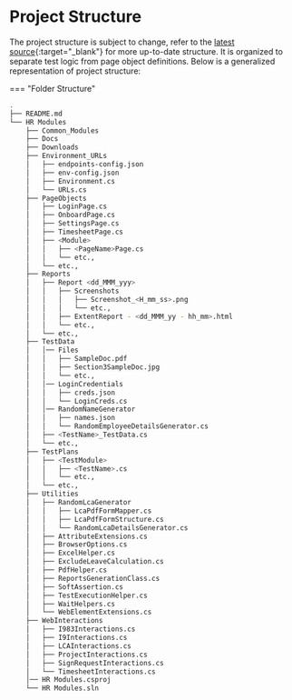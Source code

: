 ﻿# Project Structure

The project structure is subject to change, refer to the [latest source](https://onblickrigaps.visualstudio.com/Automation/_git/Selenium2.0){:target="_blank"} for more up-to-date structure. It is organized to separate test logic from page object definitions. Below is a generalized representation of project structure:

=== "Folder Structure"
```bash
.
├── README.md
└── HR Modules
	├── Common_Modules
	├── Docs
	├── Downloads
	├── Environment_URLs
	│	├── endpoints-config.json
	│	├── env-config.json
	│	├── Environment.cs
	│	└──	URLs.cs
	├── PageObjects
	│	├── LoginPage.cs
	│	├── OnboardPage.cs
	│	├── SettingsPage.cs
	│	├── TimesheetPage.cs
	│	├── <Module>
	│	│	├── <PageName>Page.cs
	│	│	└──	etc.,
	│	└──	etc.,
	├── Reports
	│	├── Report <dd_MMM_yyy>
	│	│	├── Screenshots
	│	│	│	├── Screenshot_<H_mm_ss>.png
	│	│	│	└──	etc.,
	│	│	├── ExtentReport - <dd_MMM_yy - hh_mm>.html
	│	│	└──	etc.,
	│	└──	etc.,
	├── TestData
	│	│── Files
	│	│	├── SampleDoc.pdf
	│	│	├── Section3SampleDoc.jpg
	│	│	└──	etc.,
	│	│── LoginCredentials
	│	│	├── creds.json
	│	│	└── LoginCreds.cs
	│	│── RandomNameGenerator
	│	│	├── names.json
	│	│	└── RandomEmployeeDetailsGenerator.cs
	│	├── <TestName>_TestData.cs
	│	└──	etc.,
	├── TestPlans
	│	├── <TestModule>
	│	│	├── <TestName>.cs
	│	│	└──	etc.,
	│	└──	etc.,
	├── Utilities
	│	├── RandomLcaGenerator
	│	│	├── LcaPdfFormMapper.cs
	│	│	├── LcaPdfFormStructure.cs
	│	│	└── RandomLcaDetailsGenerator.cs
	│	├── AttributeExtensions.cs
	│	├── BrowserOptions.cs
	│	├── ExcelHelper.cs
	│	├── ExcludeLeaveCalculation.cs
	│	├── PdfHelper.cs
	│	├── ReportsGenerationClass.cs
	│	├── SoftAssertion.cs
	│	├── TestExecutionHelper.cs
	│	├── WaitHelpers.cs
	│	└──	WebElementExtensions.cs
	├── WebInteractions
	│	├── I983Interactions.cs
	│	├── I9Interactions.cs
	│	├── LCAInteractions.cs
	│	├── ProjectInteractions.cs
	│	├── SignRequestInteractions.cs
	│	└──	TimesheetInteractions.cs
	│──	HR Modules.csproj
	└──	HR Modules.sln


```

